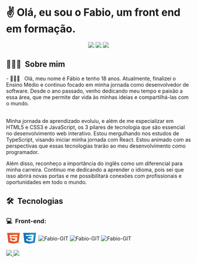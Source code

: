 # ✌ Olá, eu sou o Fabio, um  front end em formação.

<p align="center">
<a href="https://www.instagram.com/ofabiojunior__/"><img src="https://img.shields.io/badge/-@ofabiojunior___-E4405F?style=flat-square&logo=Instagram&logoColor=white"/></a>
<a href="https://www.linkedin.com/in/f%C3%A1bio-silva-dev/"><img src="https://img.shields.io/badge/-Fabio%20Junior%20-0077B5?style=flat-square&logo=Linkedin&logoColor=white"/></a>
<a href="mailto:fabioclash2005@gmail.com"><img src="https://img.shields.io/badge/-fabioclash2005@gmail.com-D14836?style=flat-square&logo=Gmail&logoColor=white"/></a>
</p>
<h2> 👨🏻‍💻 &nbsp;Sobre mim </h2>
<p>- 👨🏻‍💻 &nbsp; Olá, meu nome é Fábio e tenho 18 anos. Atualmente, finalizei o Ensino Médio e continuo focado em minha jornada como desenvolvedor de software. Desde o ano passado, venho dedicando meu tempo e paixão a essa área, que me permite dar vida às minhas ideias e compartilhá-las com o mundo. </p> <br>
 Minha jornada de aprendizado evoluiu, e além de me especializar em HTML5 e CSS3 e JavaScript, os 3 pilares de tecnologia que são essencial no desenvolvimento web interativo. Estou  mergulhando nos estudos de TypeScript, visando iniciar minha jornada com React. Estou animado com as perspectivas que essas tecnologias trarão ao meu desenvolvimento como programador. <br>
 
Além disso, reconheço a importância do inglês como um diferencial para minha carreira. Continuo me dedicando a aprender o idioma, pois sei que isso abrirá novas portas e me possibilitará conexões com profissionais e oportunidades em todo o mundo.
<h2> 🛠 &nbsp;Tecnologias</h2>
<h3>💻 &nbsp;Front-end:</h3>
<div>
<img align="center" alt="Fabio-HTML" height="30" width="40" src="https://raw.githubusercontent.com/devicons/devicon/master/icons/html5/html5-original.svg">
<img align="center" alt="Fabio-CSS" height="30" width="40" src="https://raw.githubusercontent.com/devicons/devicon/master/icons/css3/css3-original.svg">
<img align="center" alt="Fabio-GIT" height="30" width="40" src="https://cdn.jsdelivr.net/gh/devicons/devicon/icons/git/git-original.svg" />
 <img align="center" alt="Fabio-GIT" height="30" width="40" src="https://cdn.jsdelivr.net/gh/devicons/devicon/icons/javascript/javascript-original.svg" />
 <img align="center" alt="Fabio-GIT" height="30" width="40" src="https://cdn.jsdelivr.net/gh/devicons/devicon/icons/typescript/typescript-original.svg" />
</div> <br>
 <div>
  <a href="https://github.com/fabiobud">
  <img height="180em" src="https://github-readme-stats.vercel.app/api?username=fabiobud&show_icons=true&theme=dracula&include_all_commits=true&count_private=true"/>
  <img height="180em" src="https://github-readme-stats.vercel.app/api/top-langs/?username=fabiobud&layout=compact&langs_count=7&theme=dracula"/> 
</div>
 


 


 
